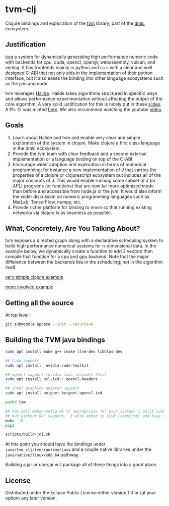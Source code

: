 # tvm-clj

Clojure bindings and exploration of the [tvm](https://github.com/dmlc/tvm) library, part of the [dmlc](https://github.com/dmlc) ecosystem.


## Justification

[tvm](https://github.com/dmlc/tvm) a system for dynamically generating high performance numeric code with backends for cpu, cuda, opencl, opengl, webassembly, vulcan, and verilog.  It has frontends mainly in python and c++ with a clear and well designed C-ABI that not only aids in the implementation of their python interface, but it also eases the binding into other language ecosystems such as the jvm and node.

tvm leverages [Halide](http://halide-lang.org).  Halide takes algorithms structured in specific ways and allows performance experimentation without affecting the output of the core algorithm.  A very solid justification for this is nicely put in these [slides](http://stellar.mit.edu/S/course/6/sp15/6.815/courseMaterial/topics/topic2/lectureNotes/14_Halide_print/14_Halide_print.pdf).  A Ph. D. was minted [here](http://people.csail.mit.edu/jrk/jrkthesis.pdf).  We also recommend watching the youtube [video](https://youtu.be/3uiEyEKji0M).


## Goals 

1.  Learn about Halide and tvm and enable very clear and simple exploration of the system in clojure.  Make clojure a first class language in the dmlc ecosystem.
1.  Provide the tvm team with clear feedback and a second external implementation or a language binding on top of the C-ABI.
1.  Encourage wider adoption and exploration in terms of numerical programming; for instance a new implementation of J that carries the properties of a clojure or clojurescript ecosystem but includes all of the major concepts of J.  This would enable running some subset of J (or APL) programs (or functions) that are now far more optimized mode than before and accessible from node.js or the jvm.  It would also inform the wider discussion on numeric programming languages such as MatLab, TensorFlow, numpy, etc.
1.  Provide richer platform for binding to nnvm so that running existing networks via clojure is as seamless as possible.


## What, Concretely, Are You Talking About?


tvm exposes a directed graph along with a declarative scheduling system to build high performance numerical systems for n-dimensional data.  In the example below, we dynamically create a function to add 2 vectors then compile that function for a cpu and gpu backend.  Note that the major difference between the backends lies in the scheduling; not in the algorithm itself.

[very simple clojure example](test/tvm_clj/api_test.clj)

[more involved example](test/tvm_clj/compute/compile_fn_test.clj)
## Getting all the source

At top level:
```bash
git submodule update --init --recursive
```

## Building the TVM java bindings

```bash
sudo apt install make g++ cmake llvm-dev libblas-dev

## Cuda support
sudo apt install  nvidia-cuda-toolkit

## opencl support (nvidia-cuda includes this)
sudo apt install ocl-icd-* opencl-headers

## intel graphics adapter support
sudo apt install beignet beignet-opencl-icd

pushd tvm

## now edit make/config.mk to appropriate for your system; I built cuda and opencl with cublas support
## but without ROC support.  I also added in LLVM (required) and blas support.
make -j8
popd

scripts/build-jni.sh
```


At this point you should have the bindings under `java/tvm_clj/tvm/runtime/java` and a couple native libraries
under the `java/native/linux/x86_64` pathway.

Building a jar or uberjar will package all of these things into a good place.


## License


Distributed under the Eclipse Public License either version 1.0 or (at
your option) any later version.
